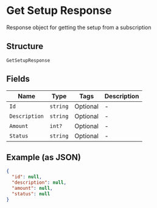 
# Get Setup Response

Response object for getting the setup from a subscription

## Structure

`GetSetupResponse`

## Fields

| Name | Type | Tags | Description |
|  --- | --- | --- | --- |
| `Id` | `string` | Optional | - |
| `Description` | `string` | Optional | - |
| `Amount` | `int?` | Optional | - |
| `Status` | `string` | Optional | - |

## Example (as JSON)

```json
{
  "id": null,
  "description": null,
  "amount": null,
  "status": null
}
```

